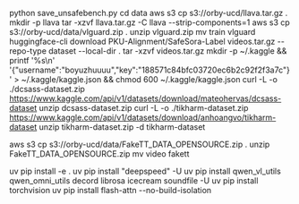 python save_unsafebench.py
cd data
aws s3 cp s3://orby-ucd/llava.tar.gz .
mkdir -p llava
tar -xzvf llava.tar.gz -C llava --strip-components=1
aws s3 cp s3://orby-ucd/data/vlguard.zip .
unzip vlguard.zip
mv train vlguard
huggingface-cli download PKU-Alignment/SafeSora-Label videos.tar.gz --repo-type dataset --local-dir .
tar -xzvf videos.tar.gz
mkdir -p ~/.kaggle && printf '%s\n' '{"username":"boyuzhuuuu","key":"188571c84bfc03720ec6b2c92f2f3a7c"}' > ~/.kaggle/kaggle.json && chmod 600 ~/.kaggle/kaggle.json
curl -L -o ./dcsass-dataset.zip  https://www.kaggle.com/api/v1/datasets/download/mateohervas/dcsass-dataset
unzip dcsass-dataset.zip
curl -L -o ./tikharm-dataset.zip  https://www.kaggle.com/api/v1/datasets/download/anhoangvo/tikharm-dataset
unzip tikharm-dataset.zip -d tikharm-dataset

aws s3 cp s3://orby-ucd/data/FakeTT_DATA_OPENSOURCE.zip .
unzip FakeTT_DATA_OPENSOURCE.zip
mv video fakett

uv pip install -e .
uv pip install "deepspeed" -U
uv pip install qwen_vl_utils qwen_omni_utils decord librosa icecream soundfile -U
uv pip install torchvision
uv pip install flash-attn --no-build-isolation